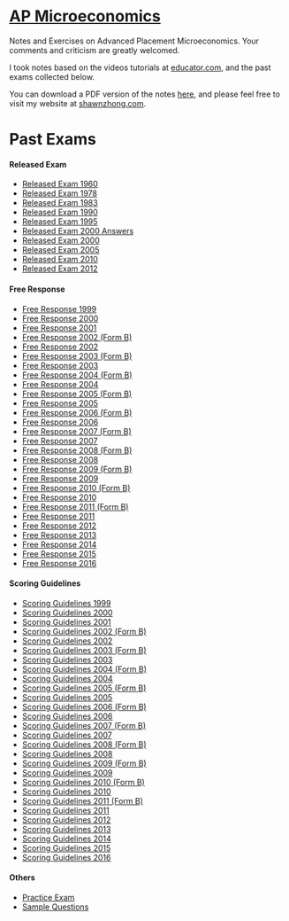 # [AP Microeconomics](https://Micro.shawnzhong.com)
Notes and Exercises on Advanced Placement Microeconomics. Your comments and criticism are greatly welcomed.

I took notes based on the videos tutorials at [educator.com](https://www.educator.com/economics/ap-microeconomics/park/), and the past exams collected below.

You can download a PDF version of the notes   <a href="AP-Microeconomics.pdf"  target="_blank" >here</a>, and please feel free to visit my website at [shawnzhong.com](https://shawnzhong.com).

# Past Exams
#### Released Exam
* <a href='./exams/Released Exam 1960.pdf' target="_blank">Released Exam 1960</a>
* <a href='./exams/Released Exam 1978.pdf' target="_blank">Released Exam 1978</a>
* <a href='./exams/Released Exam 1983.pdf' target="_blank">Released Exam 1983</a>
* <a href='./exams/Released Exam 1990.pdf' target="_blank">Released Exam 1990</a>
* <a href='./exams/Released Exam 1995.pdf' target="_blank">Released Exam 1995</a>
* <a href='./exams/Released Exam 2000 Answers.htm' target="_blank">Released Exam 2000 Answers</a>
* <a href='./exams/Released Exam 2000.pdf' target="_blank">Released Exam 2000</a>
* <a href='./exams/Released Exam 2005.pdf' target="_blank">Released Exam 2005</a>
* <a href='./exams/Released Exam 2010.pdf' target="_blank">Released Exam 2010</a>
* <a href='./exams/Released Exam 2012.pdf' target="_blank">Released Exam 2012</a>

#### Free Response
* <a href='./exams/Free Response 1999.pdf' target="_blank">Free Response 1999</a>
* <a href='./exams/Free Response 2000.pdf' target="_blank">Free Response 2000</a>
* <a href='./exams/Free Response 2001.pdf' target="_blank">Free Response 2001</a>
* <a href='./exams/Free Response 2002 (Form B).pdf' target="_blank">Free Response 2002 (Form B)</a>
* <a href='./exams/Free Response 2002.pdf' target="_blank">Free Response 2002</a>
* <a href='./exams/Free Response 2003 (Form B).pdf' target="_blank">Free Response 2003 (Form B)</a>
* <a href='./exams/Free Response 2003.pdf' target="_blank">Free Response 2003</a>
* <a href='./exams/Free Response 2004 (Form B).pdf' target="_blank">Free Response 2004 (Form B)</a>
* <a href='./exams/Free Response 2004.pdf' target="_blank">Free Response 2004</a>
* <a href='./exams/Free Response 2005 (Form B).pdf' target="_blank">Free Response 2005 (Form B)</a>
* <a href='./exams/Free Response 2005.pdf' target="_blank">Free Response 2005</a>
* <a href='./exams/Free Response 2006 (Form B).pdf' target="_blank">Free Response 2006 (Form B)</a>
* <a href='./exams/Free Response 2006.pdf' target="_blank">Free Response 2006</a>
* <a href='./exams/Free Response 2007 (Form B).pdf' target="_blank">Free Response 2007 (Form B)</a>
* <a href='./exams/Free Response 2007.pdf' target="_blank">Free Response 2007</a>
* <a href='./exams/Free Response 2008 (Form B).pdf' target="_blank">Free Response 2008 (Form B)</a>
* <a href='./exams/Free Response 2008.pdf' target="_blank">Free Response 2008</a>
* <a href='./exams/Free Response 2009 (Form B).pdf' target="_blank">Free Response 2009 (Form B)</a>
* <a href='./exams/Free Response 2009.pdf' target="_blank">Free Response 2009</a>
* <a href='./exams/Free Response 2010 (Form B).pdf' target="_blank">Free Response 2010 (Form B)</a>
* <a href='./exams/Free Response 2010.pdf' target="_blank">Free Response 2010</a>
* <a href='./exams/Free Response 2011 (Form B).pdf' target="_blank">Free Response 2011 (Form B)</a>
* <a href='./exams/Free Response 2011.pdf' target="_blank">Free Response 2011</a>
* <a href='./exams/Free Response 2012.pdf' target="_blank">Free Response 2012</a>
* <a href='./exams/Free Response 2013.pdf' target="_blank">Free Response 2013</a>
* <a href='./exams/Free Response 2014.pdf' target="_blank">Free Response 2014</a>
* <a href='./exams/Free Response 2015.pdf' target="_blank">Free Response 2015</a>
* <a href='./exams/Free Response 2016.pdf' target="_blank">Free Response 2016</a>

#### Scoring Guidelines
* <a href='./exams/Scoring Guidelines 1999.pdf' target="_blank">Scoring Guidelines 1999</a>
* <a href='./exams/Scoring Guidelines 2000.pdf' target="_blank">Scoring Guidelines 2000</a>
* <a href='./exams/Scoring Guidelines 2001.pdf' target="_blank">Scoring Guidelines 2001</a>
* <a href='./exams/Scoring Guidelines 2002 (Form B).pdf' target="_blank">Scoring Guidelines 2002 (Form B)</a>
* <a href='./exams/Scoring Guidelines 2002.pdf' target="_blank">Scoring Guidelines 2002</a>
* <a href='./exams/Scoring Guidelines 2003 (Form B).pdf' target="_blank">Scoring Guidelines 2003 (Form B)</a>
* <a href='./exams/Scoring Guidelines 2003.pdf' target="_blank">Scoring Guidelines 2003</a>
* <a href='./exams/Scoring Guidelines 2004 (Form B).pdf' target="_blank">Scoring Guidelines 2004 (Form B)</a>
* <a href='./exams/Scoring Guidelines 2004.pdf' target="_blank">Scoring Guidelines 2004</a>
* <a href='./exams/Scoring Guidelines 2005 (Form B).pdf' target="_blank">Scoring Guidelines 2005 (Form B)</a>
* <a href='./exams/Scoring Guidelines 2005.pdf' target="_blank">Scoring Guidelines 2005</a>
* <a href='./exams/Scoring Guidelines 2006 (Form B).pdf' target="_blank">Scoring Guidelines 2006 (Form B)</a>
* <a href='./exams/Scoring Guidelines 2006.pdf' target="_blank">Scoring Guidelines 2006</a>
* <a href='./exams/Scoring Guidelines 2007 (Form B).pdf' target="_blank">Scoring Guidelines 2007 (Form B)</a>
* <a href='./exams/Scoring Guidelines 2007.pdf' target="_blank">Scoring Guidelines 2007</a>
* <a href='./exams/Scoring Guidelines 2008 (Form B).pdf' target="_blank">Scoring Guidelines 2008 (Form B)</a>
* <a href='./exams/Scoring Guidelines 2008.pdf' target="_blank">Scoring Guidelines 2008</a>
* <a href='./exams/Scoring Guidelines 2009 (Form B).pdf' target="_blank">Scoring Guidelines 2009 (Form B)</a>
* <a href='./exams/Scoring Guidelines 2009.pdf' target="_blank">Scoring Guidelines 2009</a>
* <a href='./exams/Scoring Guidelines 2010 (Form B).pdf' target="_blank">Scoring Guidelines 2010 (Form B)</a>
* <a href='./exams/Scoring Guidelines 2010.pdf' target="_blank">Scoring Guidelines 2010</a>
* <a href='./exams/Scoring Guidelines 2011 (Form B).pdf' target="_blank">Scoring Guidelines 2011 (Form B)</a>
* <a href='./exams/Scoring Guidelines 2011.pdf' target="_blank">Scoring Guidelines 2011</a>
* <a href='./exams/Scoring Guidelines 2012.pdf' target="_blank">Scoring Guidelines 2012</a>
* <a href='./exams/Scoring Guidelines 2013.pdf' target="_blank">Scoring Guidelines 2013</a>
* <a href='./exams/Scoring Guidelines 2014.pdf' target="_blank">Scoring Guidelines 2014</a>
* <a href='./exams/Scoring Guidelines 2015.pdf' target="_blank">Scoring Guidelines 2015</a>
* <a href='./exams/Scoring Guidelines 2016.pdf' target="_blank">Scoring Guidelines 2016</a>

#### Others
* <a href='./exams/Practice Exam.pdf' target="_blank">Practice Exam</a>
* <a href='./exams/Sample Questions.pdf' target="_blank">Sample Questions</a>